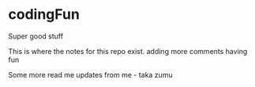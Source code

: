 # codingFun

Super good stuff

This is where the notes for this repo exist.
adding more comments having fun
 
Some more read me updates from me - taka zumu
